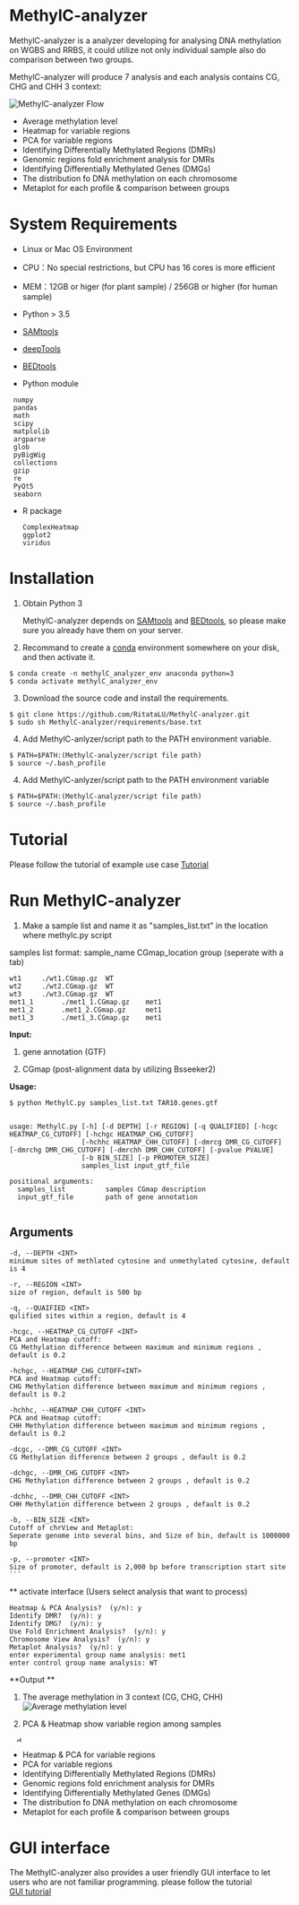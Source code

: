 
# MethylC-analyzer

MethylC-analyzer is a analyzer developing for analysing DNA methylation on WGBS and RRBS, it could utilize not only individual sample also do comparison between two groups.
 
MethylC-analyzer will produce 7 analysis and each analysis contains CG, CHG and CHH 3 context:

![MethylC-analyzer Flow](https://github.com/RitataLU/MethylC-analyzer/blob/master/MethylC-analyzer_main.png)

* Average methylation level
* Heatmap for variable regions 
* PCA for variable regions 
* Identifying Differentially Methylated Regions (DMRs)
* Genomic regions fold enrichment analysis for DMRs 
* Identifying Differentially Methylated Genes (DMGs)
* The distribution fo DNA methylation on each chromosome
* Metaplot for each profile & comparison between groups 

# <a name="SystemRequirements"></a>System Requirements
* Linux or Mac OS Environment
* CPU：No special restrictions, but CPU has 16 cores is more efficient

* MEM：12GB or higer (for plant sample) / 256GB or higher (for human sample)

* Python > 3.5
* [SAMtools](http://www.htslib.org/)
* [deepTools](https://deeptools.readthedocs.org/)
* [BEDtools](http://bedtools.readthedocs.org/)
* Python module
```
 numpy
 pandas
 math
 scipy
 matplolib
 argparse
 glob
 pyBigWig
 collections
 gzip
 re
 PyQt5
 seaborn
```
* R package
   ```
   ComplexHeatmap
   ggplot2
   viridus
   ```


# Installation

1. Obtain Python 3

    MethylC-analyzer depends on [SAMtools](http://www.htslib.org/) and
    [BEDtools](http://bedtools.readthedocs.org/), so please make sure you
    already have them on your server.

    
2. Recommand to create a [conda](https://docs.conda.io/en/latest/miniconda.html) environment somewhere on your disk, and then activate it.
  
  ```
  $ conda create -n methylC_analyzer_env anaconda python=3
  $ conda activate methylC_analyzer_env

 ```
3. Download the source code and install the requirements.

  ```
  $ git clone https://github.com/RitataLU/MethylC-analyzer.git
  $ sudo sh MethylC-analyzer/requirements/base.txt
 ```

4. Add MethylC-anlyzer/script path to the PATH environment variable.
``` 
$ PATH=$PATH:(MethylC-analyzer/script file path)
$ source ~/.bash_profile
```


4. Add MethylC-anlyzer/script path to the PATH environment variable

``` 
$ PATH=$PATH:(MethylC-analyzer/script file path)
$ source ~/.bash_profile

```    

# Tutorial 
Please follow the tutorial of example use case
[Tutorial](https://github.com/RitataLU/MethylC-analyzer/blob/master/Tutorial.md)

# Run MethylC-analyzer

1.   Make a sample list and name it as "samples_list.txt" in the location where methylc.py script

samples list format:
    sample_name  CGmap_location  group (seperate with a tab)
```    
wt1     ./wt1.CGmap.gz  WT
wt2     ./wt2.CGmap.gz  WT
wt3     ./wt3.CGmap.gz  WT
met1_1       ./met1_1.CGmap.gz    met1
met1_2       .met1_2.CGmap.gz     met1
met1_3       ./met1_3.CGmap.gz    met1

```

**Input:**
1. gene annotation (GTF)

2. CGmap (post-alignment data by utilizing Bsseeker2)

**Usage:**
```
$ python MethylC.py samples_list.txt TAR10.genes.gtf 


usage: MethylC.py [-h] [-d DEPTH] [-r REGION] [-q QUALIFIED] [-hcgc HEATMAP_CG_CUTOFF] [-hchgc HEATMAP_CHG_CUTOFF]
                  [-hchhc HEATMAP_CHH_CUTOFF] [-dmrcg DMR_CG_CUTOFF] [-dmrchg DMR_CHG_CUTOFF] [-dmrchh DMR_CHH_CUTOFF] [-pvalue PVALUE]
                  [-b BIN_SIZE] [-p PROMOTER_SIZE]
                  samples_list input_gtf_file

positional arguments:
  samples_list          samples CGmap description
  input_gtf_file        path of gene annotation
  
  ```
  
  ## Arguments
    -d, --DEPTH <INT> 
    minimum sites of methlated cytosine and unmethylated cytosine, default is 4
    
    -r, --REGION <INT>  
    size of region, default is 500 bp
    
    -q, --QUAIFIED <INT>
    qulified sites within a region, default is 4
    
    -hcgc, --HEATMAP_CG_CUTOFF <INT>
    PCA and Heatmap cutoff:
    CG Methylation difference between maximum and minimum regions , default is 0.2
    
    -hchgc, --HEATMAP_CHG_CUTOFF<INT>
    PCA and Heatmap cutoff:
    CHG Methylation difference between maximum and minimum regions , default is 0.2
    
    -hchhc, --HEATMAP_CHH_CUTOFF <INT>
    PCA and Heatmap cutoff:
    CHH Methylation difference between maximum and minimum regions , default is 0.2

    -dcgc, --DMR_CG_CUTOFF <INT>
    CG Methylation difference between 2 groups , default is 0.2
  
    -dchgc, --DMR_CHG_CUTOFF <INT>
    CHG Methylation difference between 2 groups , default is 0.2
    
    -dchhc, --DMR_CHH_CUTOFF <INT>
    CHH Methylation difference between 2 groups , default is 0.2
                        
    -b, --BIN_SIZE <INT>
    Cutoff of chrView and Metaplot:
    Seperate genome into several bins, and Size of bin, default is 1000000 bp
    
    -p, --promoter <INT>
    Size of promoter, default is 2,000 bp before transcription start site
    ```

** activate interface (Users select analysis that want to process)
```
Heatmap & PCA Analysis?  (y/n): y
Identify DMR?  (y/n): y
Identify DMG?  (y/n): y
Use Fold Enrichment Analysis?  (y/n): y
Chromosome View Analysis?  (y/n): y
Metaplot Analysis?  (y/n): y
enter experimental group name analysis: met1
enter control group name analysis: WT
```
**Output **

1. The average methylation in 3 context (CG, CHG, CHH)
![Average methylation level](https://github.com/RitataLU/MethylC-analyzer/blob/master/Figures/Average_methylation_levels.png)

2. PCA & Heatmap show variable region among samples
<img src="https://github.com/RitataLU/MethylC-analyzer/blob/master/Figures/PCA_CG_0.5.png" alt="drawing" width="10"/>
<!-- ![PCA](https://github.com/RitataLU/MethylC-analyzer/blob/master/Figures/PCA_CG_0.5.png)
![Heatmap](https://github.com/RitataLU/MethylC-analyzer/blob/master/Figures/Heatmap_CG_0.5.png)
 -->
  <img align="left" width="10" height="10" src="https://github.com/RitataLU/MethylC-analyzer/blob/master/Figures/PCA_CG_0.5.png">

  <img align="right" width="10" height="15" src="hhttps://github.com/RitataLU/MethylC-analyzer/blob/master/Figures/Heatmap_CG_0.5.png">
   
* Heatmap & PCA for variable regions 
* PCA for variable regions 
* Identifying Differentially Methylated Regions (DMRs)
* Genomic regions fold enrichment analysis for DMRs 
* Identifying Differentially Methylated Genes (DMGs)
* The distribution fo DNA methylation on each chromosome
* Metaplot for each profile & comparison between groups 

  
# GUI interface
  
The MethylC-analyzer also provides a user friendly GUI interface to let users who are not familiar programming.
please follow the tutorial   
[GUI tutorial](https://github.com/RitataLU/MethylC-analyzer/blob/master/GUI_Tutorial.md)

 
  
  
	

